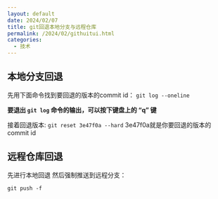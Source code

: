 ```yaml
---
layout: default
date: 2024/02/07
title: git回退本地分支与远程仓库
permalink: /2024/02/githuitui.html
categories:
  - 技术
---
```


## 本地分支回退

先用下面命令找到要回退的版本的commit id：
`git log --oneline` 

**要退出 `git log` 命令的输出，可以按下键盘上的 “q” 键**

接着回退版本:
`git reset 3e47f0a --hard`
3e47f0a就是你要回退的版本的commit id

## 远程仓库回退

先进行本地回退
然后强制推送到远程分支：

`git push -f`
